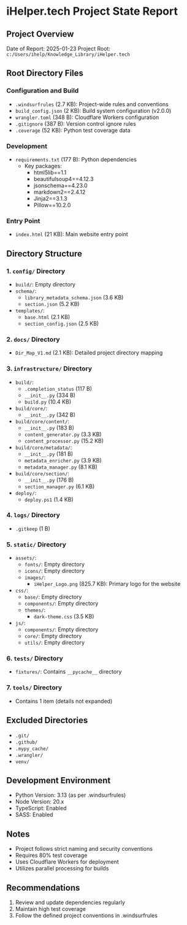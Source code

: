 # iHelper.tech Project State Report

## Project Overview
Date of Report: 2025-01-23
Project Root: `c:/Users/ihelp/Knowledge_Library/iHelper.tech`

## Root Directory Files

### Configuration and Build
- `.windsurfrules` (2.7 KB): Project-wide rules and conventions
- `build_config.json` (2 KB): Build system configuration (v2.0.0)
- `wrangler.toml` (348 B): Cloudflare Workers configuration
- `.gitignore` (387 B): Version control ignore rules
- `.coverage` (52 KB): Python test coverage data

### Development
- `requirements.txt` (177 B): Python dependencies
  - Key packages:
    - html5lib==1.1
    - beautifulsoup4==4.12.3
    - jsonschema==4.23.0
    - markdown2==2.4.12
    - Jinja2==3.1.3
    - Pillow==10.2.0

### Entry Point
- `index.html` (21 KB): Main website entry point

## Directory Structure

### 1. `config/` Directory
- `build/`: Empty directory
- `schema/`:
  - `library_metadata_schema.json` (3.6 KB)
  - `section.json` (5.2 KB)
- `templates/`:
  - `base.html` (2.1 KB)
  - `section_config.json` (2.5 KB)

### 2. `docs/` Directory
- `Dir_Map_V1.md` (2.1 KB): Detailed project directory mapping

### 3. `infrastructure/` Directory
- `build/`:
  - `.completion_status` (117 B)
  - `__init__.py` (334 B)
  - `build.py` (10.4 KB)
- `build/core/`:
  - `__init__.py` (342 B)
- `build/core/content/`:
  - `__init__.py` (183 B)
  - `content_generator.py` (3.3 KB)
  - `content_processor.py` (15.2 KB)
- `build/core/metadata/`:
  - `__init__.py` (181 B)
  - `metadata_enricher.py` (3.9 KB)
  - `metadata_manager.py` (8.1 KB)
- `build/core/section/`:
  - `__init__.py` (176 B)
  - `section_manager.py` (6.1 KB)
- `deploy/`:
  - `deploy.ps1` (1.4 KB)

### 4. `logs/` Directory
- `.gitkeep` (1 B)

### 5. `static/` Directory
- `assets/`:
  - `fonts/`: Empty directory
  - `icons/`: Empty directory
  - `images/`:
    - `iHelper_Logo.png` (825.7 KB): Primary logo for the website
- `css/`:
  - `base/`: Empty directory
  - `components/`: Empty directory
  - `themes/`:
    - `dark-theme.css` (3.5 KB)
- `js/`:
  - `components/`: Empty directory
  - `core/`: Empty directory
  - `utils/`: Empty directory

### 6. `tests/` Directory
- `fixtures/`: Contains `__pycache__` directory

### 7. `tools/` Directory
- Contains 1 item (details not expanded)

## Excluded Directories
- `.git/`
- `.github/`
- `.mypy_cache/`
- `.wrangler/`
- `venv/`

## Development Environment
- Python Version: 3.13 (as per .windsurfrules)
- Node Version: 20.x
- TypeScript: Enabled
- SASS: Enabled

## Notes
- Project follows strict naming and security conventions
- Requires 80% test coverage
- Uses Cloudflare Workers for deployment
- Utilizes parallel processing for builds

## Recommendations
1. Review and update dependencies regularly
2. Maintain high test coverage
3. Follow the defined project conventions in .windsurfrules
